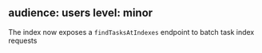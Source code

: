 audience: users
level: minor
---
The index now exposes a `findTasksAtIndexes` endpoint to batch task index requests
